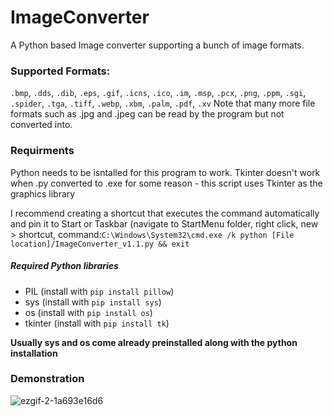 # ImageConverter
A Python based Image converter supporting a bunch of image formats.
### Supported Formats:
`.bmp`, `.dds`, `.dib`, `.eps`, `.gif`, `.icns`, `.ico`, `.im`, `.msp`, `.pcx`, `.png`, `.ppm`, `.sgi`, `.spider`, `.tga`, `.tiff`, `.webp`, `.xbm`, `.palm`, `.pdf`, `.xv`
Note that many more file formats such as .jpg and .jpeg can be read by the program but not converted into.

### Requirments
Python needs to be isntalled for this program to work.
Tkinter doesn't work when .py converted to .exe for some reason - this script uses Tkinter as the graphics library

I recommend creating a shortcut that executes the command automatically and pin it to Start or Taskbar (navigate to StartMenu folder, right click, new > shortcut, command:`C:\Windows\System32\cmd.exe /k python [File location]/ImageConverter_v1.1.py && exit`

##### Required Python libraries
- PIL (install with `pip install pillow`)
- sys (install with `pip install sys`)
- os (install with `pip install os`)
- tkinter (install with `pip install tk`)

**Usually sys and os come already preinstalled along with the python installation**

### Demonstration
![ezgif-2-1a693e16d6](https://user-images.githubusercontent.com/91549607/149475537-8841d8ba-4889-4c1d-a6f4-e27a8dfc3416.gif)
